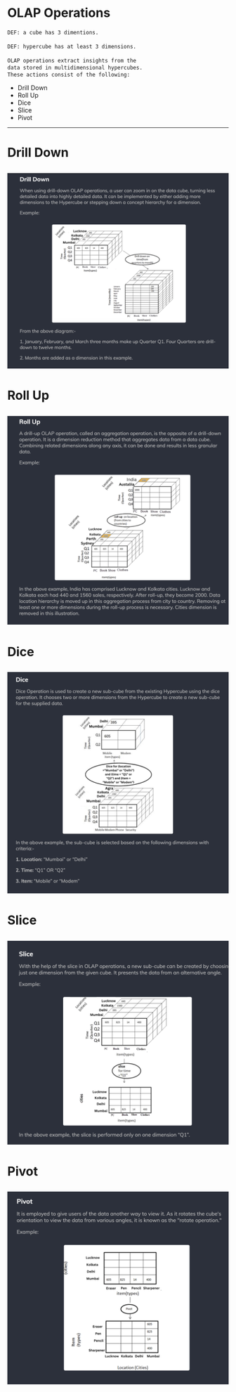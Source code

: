 # OLAP Operations

	
	DEF: a cube has 3 dimentions.
	
	DEF: hypercube has at least 3 dimensions.
	
	OLAP operations extract insights from the 
	data stored in multidimensional hypercubes. 
	These actions consist of the following:


* Drill Down
* Roll Up
* Dice
* Slice
* Pivot

----------
# Drill Down
![](./images/olap_operation_example_Drill_Down.png)
----------
# Roll Up
![](./images/olap_operation_example_Roll_Up.png)
----------
# Dice
![](./images/olap_operation_example_Dice.png)
----------
# Slice
![](./images/olap_operation_example_Slice.png)
----------
# Pivot
![](./images/olap_operation_example_Pivot.png)
----------
